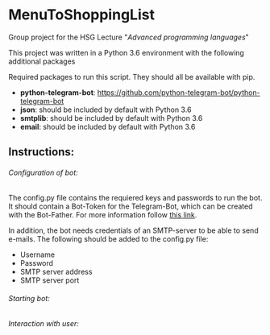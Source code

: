 # MenuToShoppingList

Group project for the HSG Lecture "*Advanced programming languages*"

This project was written in a Python 3.6 environment with the following additional packages

Required packages to run this script. They should all be available with pip.
 - **python-telegram-bot**: https://github.com/python-telegram-bot/python-telegram-bot
 - **json**: should be included by default with Python 3.6
 - **smtplib**: should be included by default with Python 3.6
 - **email**: should be included by default with Python 3.6
 
 
 ## Instructions:
 
 ###### Configuration of bot:
 The config.py file contains the requiered keys and passwords to run the bot.
 It should contain a Bot-Token for the Telegram-Bot, which can be created with the Bot-Father. For more information follow [this link](https://core.telegram.org/bots). 
 
In addition, the bot needs credentials of an SMTP-server to be able to send e-mails. The following should be added to the config.py file:
  - Username
  - Password
  - SMTP server address
  - SMTP server port
 
 ###### Starting bot:
 
 ###### Interaction with user:
